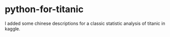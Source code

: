 # python-for-titanic
I added some chinese descriptions for a classic statistic analysis of titanic in kaggle.

